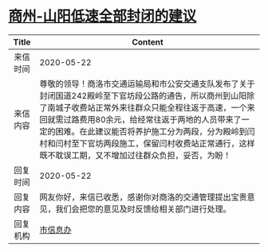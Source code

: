 # <a href="http://www.shangluo.gov.cn/zmhd/ldxxxx.jsp?urltype=leadermail.LeaderMailContentUrl&wbtreeid=1112&leadermailid=5892">商州-山阳低速全部封闭的建议</a>
| Title |                                                                                           Content                                                                                           |
|:-----:|---------------------------------------------------------------------------------------------------------------------------------------------------------------------------------------------|
| 来信时间  | 2020-05-22                                                                                                                                                                                  |
| 来信内容  | 尊敬的领导！商洛市交通运输局和市公安交通支队发布了关于封闭国道242殿岭至下官坊段公路的通告，所以商州到山阳除了南城子收费站正常外来往群众只能全程往返于高速，一个来回就需过路费用80余元，给经常往返于两地的人员带来了一定的困难。在此建议能否将养护施工分为两段，分为殿岭到闫村和闫村至下官坊两段施工，保留闫村收费站正常通行，这样既不耽误工期，又不增加过往群众负担，妥否，为盼！ |
| 回复时间  | 2020-05-22                                                                                                                                                                                  |
| 回复内容  | 网友你好，来信已收悉，感谢你对商洛的交通管理提出宝贵意见，我们会把您的意见及时反馈给相关部门进行处理。                                                                                                                                         |
| 回复机构  | <a href="../../categories/agencies/市信息办.md">市信息办</a>                                                                                                                                          |